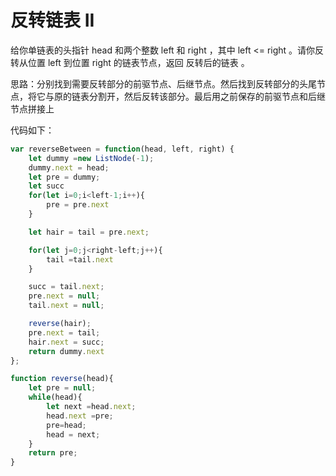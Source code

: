 # 反转链表 II

给你单链表的头指针 head 和两个整数 left 和 right ，其中 left <= right 。请你反转从位置 left 到位置 right 的链表节点，返回 反转后的链表 。

思路：分别找到需要反转部分的前驱节点、后继节点。然后找到反转部分的头尾节点，将它与原的链表分割开，然后反转该部分。最后用之前保存的前驱节点和后继节点拼接上

代码如下：

```js
var reverseBetween = function(head, left, right) {
    let dummy =new ListNode(-1);
    dummy.next = head;
    let pre = dummy;
    let succ
    for(let i=0;i<left-1;i++){
        pre = pre.next
    }

    let hair = tail = pre.next;

    for(let j=0;j<right-left;j++){
        tail =tail.next
    }

    succ = tail.next;
    pre.next = null;
    tail.next = null;

    reverse(hair);
    pre.next = tail;
    hair.next = succ;
    return dummy.next
};

function reverse(head){
    let pre = null;
    while(head){
        let next =head.next;
        head.next =pre;
        pre=head;
        head = next;
    }
    return pre;
}
```